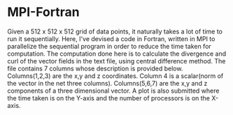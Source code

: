 # MPI-Fortran
Given a 512 x 512 x 512 grid of data points, it naturally takes a lot of time to run it sequentially. Here, I've devised a code in Fortran, written in MPI to parallelize the sequential program in order to reduce the time taken for computation.
The computation done here is to calculate the divergence and curl of the vector fields in the text file, using central difference method. The file contains 7 columns whose description is provided below.
Columns(1,2,3) are the x,y and z coordinates.
Column 4 is a scalar(norm of the vector in the net three columns). 
Columns(5,6,7) are the x,y and z components of a three dimensional vector.
A plot is also submitted where the time taken is on the Y-axis and the number of processors is on the X-axis. 
